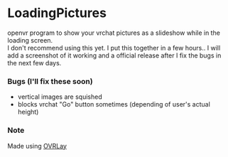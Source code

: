 # LoadingPictures
openvr program to show your vrchat pictures as a slideshow while in the loading screen.<br>
I don't recommend using this yet. I put this together in a few hours.. I will add a screenshot of it working and a official release after I fix the bugs in the next few days.

### Bugs (I'll fix these soon)
* vertical images are squished
* blocks vrchat "Go" button sometimes (depending of user's actual height)

### Note
Made using [OVRLay](https://github.com/benotter/OVRLay)
